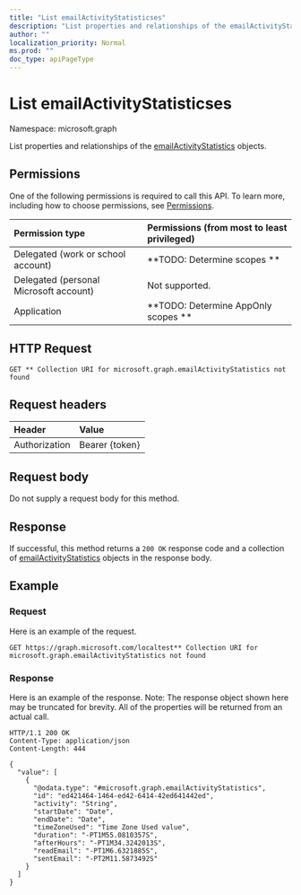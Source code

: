 ```yaml
---
title: "List emailActivityStatisticses"
description: "List properties and relationships of the emailActivityStatistics objects."
author: ""
localization_priority: Normal
ms.prod: ""
doc_type: apiPageType
---
```


# List emailActivityStatisticses

Namespace: microsoft.graph

List properties and relationships of the [emailActivityStatistics](../resources/emailactivitystatistics.md) objects.

## Permissions
One of the following permissions is required to call this API. To learn more, including how to choose permissions, see [Permissions](/concepts/permissions-reference.md).

|Permission type|Permissions (from most to least privileged)|
|:---|:---|
|Delegated (work or school account)|**TODO: Determine scopes **|
|Delegated (personal Microsoft account)|Not supported.|
|Application|**TODO: Determine AppOnly scopes **|

## HTTP Request
<!-- {
  "blockType": "ignored"
}
-->
``` http
GET ** Collection URI for microsoft.graph.emailActivityStatistics not found
```

## Request headers
|Header|Value|
|:---|:---|
|Authorization|Bearer {token}|

## Request body
Do not supply a request body for this method.

## Response
If successful, this method returns a `200 OK` response code and a collection of [emailActivityStatistics](../resources/emailactivitystatistics.md) objects in the response body.

## Example

### Request
Here is an example of the request.
<!-- {
  "blockType": "request",
  "name": "get_emailactivitystatistics"
}
-->
``` http
GET https://graph.microsoft.com/localtest** Collection URI for microsoft.graph.emailActivityStatistics not found
```

### Response
Here is an example of the response. Note: The response object shown here may be truncated for brevity. All of the properties will be returned from an actual call.
<!-- {
  "blockType": "response",
  "truncated": true,
  "@odata.type": "collection(microsoft.graph.emailactivitystatistics)"
}
-->
``` http
HTTP/1.1 200 OK
Content-Type: application/json
Content-Length: 444

{
  "value": [
    {
      "@odata.type": "#microsoft.graph.emailActivityStatistics",
      "id": "ed421464-1464-ed42-6414-42ed641442ed",
      "activity": "String",
      "startDate": "Date",
      "endDate": "Date",
      "timeZoneUsed": "Time Zone Used value",
      "duration": "-PT1M55.0810357S",
      "afterHours": "-PT1M34.3242013S",
      "readEmail": "-PT1M6.6321885S",
      "sentEmail": "-PT2M11.5873492S"
    }
  ]
}
```

